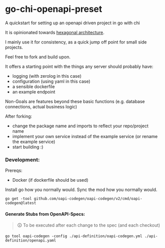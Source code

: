 # go-chi-openapi-preset
A quickstart for setting up an openapi driven project in go with chi

It is opinionated towards [hexagonal architecture](https://medium.com/ssense-tech/hexagonal-architecture-there-are-always-two-sides-to-every-story-bc0780ed7d9c).

I mainly use it for consistency, as a quick jump off point for small side projects.

Feel free to fork and build upon.

It offers a starting point with the things any server should probably have:
 - logging (with zerolog in this case)
 - configuration (using yaml in this case)
 - a sensible dockerfile
 - an example endpoint

Non-Goals are features beyond these basic functions (e.g. database connections, actual business logic)

After forking:
 - change the package name and imports to reflect your repo/project name
 - implement your own service instead of the example service (or rename the example service)
 - start building :)

### Development:

Prereqs:
- Docker (if dockerfile should be used)

Install go how you normally would. Sync the mod how you normally would.

````shell
go get -tool github.com/oapi-codegen/oapi-codegen/v2/cmd/oapi-codegen@latest
````

#### Generate Stubs from OpenAPI-Specs:
> 🛈 To be executed after each change to the spec (and each checkout)

````shell
go tool oapi-codegen -config ./api-definition/oapi-codegen.yml ./api-definition/openapi.yaml
````